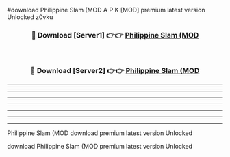 #download Philippine Slam (MOD A P K [MOD] premium latest version Unlocked z0vku 



<div align="center">
<h3>🔴 Download [Server1] 👉👉 <a href="https://apkdownload3.web.app/">Philippine Slam (MOD</a></h3><br>

<h3>🔴 Download [Server2] 👉👉 <a href="https://apkdownload3.web.app/">Philippine Slam (MOD</a></h3>
</div>





----------------------------------------------------------

----------------------------------------------------------

----------------------------------------------------------

----------------------------------------------------------

----------------------------------------------------------

----------------------------------------------------------

----------------------------------------------------------

Philippine Slam (MOD download premium latest version Unlocked

download Philippine Slam (MOD premium latest version Unlocked
